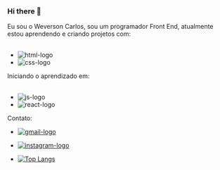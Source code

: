 ### Hi there 👋

Eu sou o Weverson Carlos, sou um programador Front End, atualmente estou aprendendo e criando projetos com: 
<br>
<br>
  - <img src= "https://img.shields.io/badge/HTML5-E34F26?style=for-the-badge&logo=html5&logoColor=white" alt= "html-logo"/>
  - <img src= "https://img.shields.io/badge/CSS3-1572B6?style=for-the-badge&logo=css3&logoColor=white" alt= "css-logo"/>

Iniciando o aprendizado em:
<br>
<br>
- <img src= "https://img.shields.io/badge/JavaScript-323330?style=for-the-badge&logo=javascript&logoColor=F7DF1E" alt= "js-logo"/>
- <img src= "https://img.shields.io/badge/React-20232A?style=for-the-badge&logo=react&logoColor=61DAFB" alt= "react-logo"/>

Contato:
- <a href= "weversoncarlos15@gmail.com"><img src="https://img.shields.io/badge/Gmail-D14836?style=for-the-badge&logo=gmail&logoColor=white" alt= "gmail-logo"/></a>
- <a href= "https://www.instagram.com/weverson.crs/"><img src= "https://img.shields.io/badge/Instagram-E4405F?style=for-the-badge&logo=instagram&logoColor=white" alt= "instagram-logo"/></a>

- [![Top Langs](https://github-readme-stats.vercel.app/api/top-langs/?username=DevWeverson)](https://github.com/anuraghazra/github-readme-stats)
